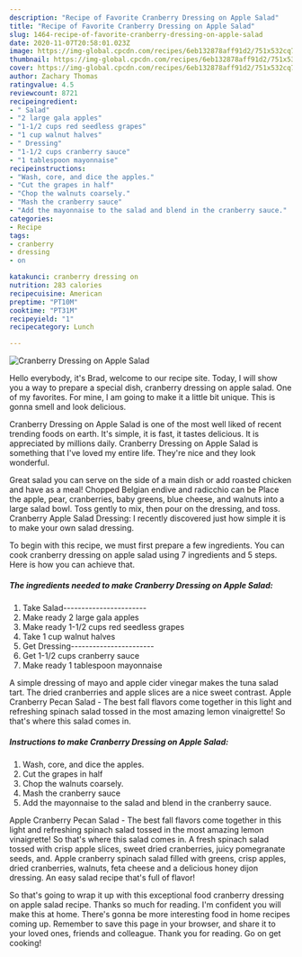 ```yaml
---
description: "Recipe of Favorite Cranberry Dressing on Apple Salad"
title: "Recipe of Favorite Cranberry Dressing on Apple Salad"
slug: 1464-recipe-of-favorite-cranberry-dressing-on-apple-salad
date: 2020-11-07T20:58:01.023Z
image: https://img-global.cpcdn.com/recipes/6eb132878aff91d2/751x532cq70/cranberry-dressing-on-apple-salad-recipe-main-photo.jpg
thumbnail: https://img-global.cpcdn.com/recipes/6eb132878aff91d2/751x532cq70/cranberry-dressing-on-apple-salad-recipe-main-photo.jpg
cover: https://img-global.cpcdn.com/recipes/6eb132878aff91d2/751x532cq70/cranberry-dressing-on-apple-salad-recipe-main-photo.jpg
author: Zachary Thomas
ratingvalue: 4.5
reviewcount: 8721
recipeingredient:
- " Salad"
- "2 large gala apples"
- "1-1/2 cups red seedless grapes"
- "1 cup walnut halves"
- " Dressing"
- "1-1/2 cups cranberry sauce"
- "1 tablespoon mayonnaise"
recipeinstructions:
- "Wash, core, and dice the apples."
- "Cut the grapes in half"
- "Chop the walnuts coarsely."
- "Mash the cranberry sauce"
- "Add the mayonnaise to the salad and blend in the cranberry sauce."
categories:
- Recipe
tags:
- cranberry
- dressing
- on

katakunci: cranberry dressing on 
nutrition: 283 calories
recipecuisine: American
preptime: "PT10M"
cooktime: "PT31M"
recipeyield: "1"
recipecategory: Lunch

---
```



![Cranberry Dressing on Apple Salad](https://img-global.cpcdn.com/recipes/6eb132878aff91d2/751x532cq70/cranberry-dressing-on-apple-salad-recipe-main-photo.jpg)

Hello everybody, it's Brad, welcome to our recipe site. Today, I will show you a way to prepare a special dish, cranberry dressing on apple salad. One of my favorites. For mine, I am going to make it a little bit unique. This is gonna smell and look delicious.

Cranberry Dressing on Apple Salad is one of the most well liked of recent trending foods on earth. It's simple, it is fast, it tastes delicious. It is appreciated by millions daily. Cranberry Dressing on Apple Salad is something that I've loved my entire life. They're nice and they look wonderful.

Great salad you can serve on the side of a main dish or add roasted chicken and have as a meal! Chopped Belgian endive and radicchio can be Place the apple, pear, cranberries, baby greens, blue cheese, and walnuts into a large salad bowl. Toss gently to mix, then pour on the dressing, and toss. Cranberry Apple Salad Dressing: I recently discovered just how simple it is to make your own salad dressing.


To begin with this recipe, we must first prepare a few ingredients. You can cook cranberry dressing on apple salad using 7 ingredients and 5 steps. Here is how you can achieve that.

<!--inarticleads1-->

##### The ingredients needed to make Cranberry Dressing on Apple Salad:

1. Take  Salad-----------------------
1. Make ready 2 large gala apples
1. Make ready 1-1/2 cups red seedless grapes
1. Take 1 cup walnut halves
1. Get  Dressing-----------------------
1. Get 1-1/2 cups cranberry sauce
1. Make ready 1 tablespoon mayonnaise


A simple dressing of mayo and apple cider vinegar makes the tuna salad tart. The dried cranberries and apple slices are a nice sweet contrast. Apple Cranberry Pecan Salad - The best fall flavors come together in this light and refreshing spinach salad tossed in the most amazing lemon vinaigrette! So that&#39;s where this salad comes in. 

<!--inarticleads2-->

##### Instructions to make Cranberry Dressing on Apple Salad:

1. Wash, core, and dice the apples.
1. Cut the grapes in half
1. Chop the walnuts coarsely.
1. Mash the cranberry sauce
1. Add the mayonnaise to the salad and blend in the cranberry sauce.


Apple Cranberry Pecan Salad - The best fall flavors come together in this light and refreshing spinach salad tossed in the most amazing lemon vinaigrette! So that&#39;s where this salad comes in. A fresh spinach salad tossed with crisp apple slices, sweet dried cranberries, juicy pomegranate seeds, and. Apple cranberry spinach salad filled with greens, crisp apples, dried cranberries, walnuts, feta cheese and a delicious honey dijon dressing. An easy salad recipe that&#39;s full of flavor! 

So that's going to wrap it up with this exceptional food cranberry dressing on apple salad recipe. Thanks so much for reading. I'm confident you will make this at home. There's gonna be more interesting food in home recipes coming up. Remember to save this page in your browser, and share it to your loved ones, friends and colleague. Thank you for reading. Go on get cooking!
